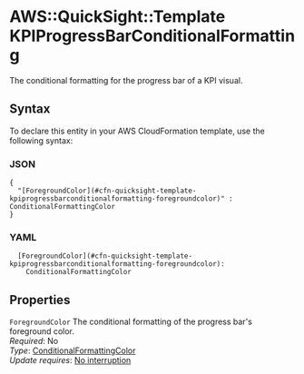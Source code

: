 # AWS::QuickSight::Template KPIProgressBarConditionalFormatting<a name="aws-properties-quicksight-template-kpiprogressbarconditionalformatting"></a>

The conditional formatting for the progress bar of a KPI visual\.

## Syntax<a name="aws-properties-quicksight-template-kpiprogressbarconditionalformatting-syntax"></a>

To declare this entity in your AWS CloudFormation template, use the following syntax:

### JSON<a name="aws-properties-quicksight-template-kpiprogressbarconditionalformatting-syntax.json"></a>

```
{
  "[ForegroundColor](#cfn-quicksight-template-kpiprogressbarconditionalformatting-foregroundcolor)" : ConditionalFormattingColor
}
```

### YAML<a name="aws-properties-quicksight-template-kpiprogressbarconditionalformatting-syntax.yaml"></a>

```
  [ForegroundColor](#cfn-quicksight-template-kpiprogressbarconditionalformatting-foregroundcolor):
    ConditionalFormattingColor
```

## Properties<a name="aws-properties-quicksight-template-kpiprogressbarconditionalformatting-properties"></a>

`ForegroundColor` <a name="cfn-quicksight-template-kpiprogressbarconditionalformatting-foregroundcolor"></a>
The conditional formatting of the progress bar's foreground color\.  
_Required_: No  
_Type_: [ConditionalFormattingColor](aws-properties-quicksight-template-conditionalformattingcolor.md)  
_Update requires_: [No interruption](https://docs.aws.amazon.com/AWSCloudFormation/latest/UserGuide/using-cfn-updating-stacks-update-behaviors.html#update-no-interrupt)
